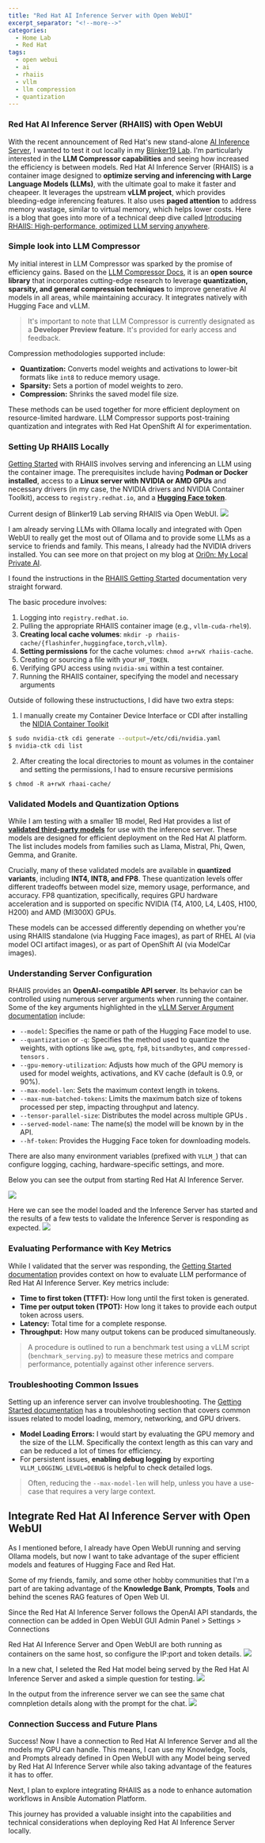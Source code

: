 ```yaml
---
title: "Red Hat AI Inference Server with Open WebUI"
excerpt_separator: "<!--more-->"
categories:
  - Home Lab
  - Red Hat
tags:
  - open webui
  - ai
  - rhaiis
  - vllm
  - llm compression
  - quantization
---
```


### Red Hat AI Inference Server (RHAIIS) with Open WebUI

With the recent announcement of Red Hat's new stand-alone [AI Inference Server](https://www.redhat.com/en/about/press-releases/red-hat-unlocks-generative-ai-any-model-and-any-accelerator-across-hybrid-cloud-red-hat-ai-inference-server), I wanted to test it out locally in my [Blinker19 Lab](https://r3dact3d.github.io/home%20lab/2025/01/19/orion-local-ai.html). I'm particularly interested in the **LLM Compressor capabilities** and seeing how increased the efficiency is between models. Red Hat AI Inference Server (RHAIIS) is a container image designed to **optimize serving and inferencing with Large Language Models (LLMs)**, with the ultimate goal to make it faster and cheapeer. It leverages the upstream **vLLM project**, which provides bleeding-edge inferencing features. It also uses **paged attention** to address memory wastage, similar to virtual memory, which helps lower costs.  Here is a blog that goes into more of a technical deep dive called [Introducing RHAIIS: High-performance, optimized LLM serving anywhere](https://www.redhat.com/en/blog/red-hat-ai-inference-server-technical-deep-dive).

<!--more-->

### Simple look into LLM Compressor

My initial interest in LLM Compressor was sparked by the promise of efficiency gains. Based on the [LLM Compressor Docs](https://docs.redhat.com/en/documentation/red_hat_ai_inference_server/3.0/html-single/llm_compressor/index), it is an **open source library** that incorporates cutting-edge research to leverage **quantization, sparsity, and general compression techniques** to improve generative AI models in all areas, while maintaining accuracy. It integrates natively with Hugging Face and vLLM.

> It's important to note that LLM Compressor is currently designated as a **Developer Preview feature**.  It's provided for early access and feedback.

Compression methodologies supported include:

*   **Quantization:** Converts model weights and activations to lower-bit formats like `int8` to reduce memory usage.
*   **Sparsity:** Sets a portion of model weights to zero.
*   **Compression:** Shrinks the saved model file size.

These methods can be used together for more efficient deployment on resource-limited hardware. LLM Compressor supports post-training quantization and integrates with Red Hat OpenShift AI for experimentation.

### Setting Up RHAIIS Locally

[Getting Started](https://docs.redhat.com/en/documentation/red_hat_ai_inference_server/3.0/html/getting_started/serving-and-inferencing-rhaiis_getting-started) with RHAIIS involves serving and inferencing an LLM using the container image. The prerequisites include having **Podman or Docker installed**, access to a **Linux server with NVIDIA or AMD GPUs** and necessary drivers (in my case, the NVIDIA drivers and NVIDIA Container Toolkit), access to `registry.redhat.io`, and a [**Hugging Face token**](https://huggingface.co/).

Current design of Blinker19 Lab serving RHAIIS via Open WebUI.
![](/images/rhaiis_lab_design.png)

I am already serving LLMs with Ollama locally and integrated with Open WebUI to really get the most out of Ollama and to provide some LLMs as a service to friends and family. This means, I already had the NVIDIA drivers installed.  You can see more on that project on my blog at [Ori0n: My Local Private AI](https://r3dact3d.github.io/home%20lab/2025/01/19/orion-local-ai.html). 

 I found the instructions in the [RHAIIS Getting Started](https://docs.redhat.com/en/documentation/red_hat_ai_inference_server/3.0/html/getting_started/serving-and-inferencing-rhaiis_getting-started) documentation very straight forward.

The basic procedure involves:
1.  Logging into `registry.redhat.io`.
2.  Pulling the appropriate RHAIIS container image (e.g., `vllm-cuda-rhel9`).
3.  **Creating local cache volumes**: `mkdir -p rhaiis-cache/{flashinfer,huggingface,torch,vllm}`.
4.  **Setting permissions** for the cache volumes: `chmod a+rwX rhaiis-cache`.
5.  Creating or sourcing a file with your `HF_TOKEN`.
6.  Verifying GPU access using `nvidia-smi` within a test container.
7.  Running the RHAIIS container, specifying the model and necessary arguments

Outside of following these instructuctions, I did have two extra steps:
1. I manually create my Container Device Interface or CDI after installing the [NIDIA Container Toolkit](https://docs.nvidia.com/datacenter/cloud-native/container-toolkit/latest/install-guide.html)
```bash
$ sudo nvidia-ctk cdi generate --output=/etc/cdi/nvidia.yaml
$ nvidia-ctk cdi list
```
2. After creating the local directories to mount as volumes in the container and setting the permissions, I had to ensure recursive permisions
```
$ chmod -R a+rwX rhaai-cache/
```

### Validated Models and Quantization Options

While I am testing with a smaller 1B model, Red Hat provides a list of [**validated third-party models**](https://docs.redhat.com/en/documentation/red_hat_ai_inference_server/3.0/html-single/validated_models/index) for use with the inference server. These models are designed for efficient deployment on the Red Hat AI platform. The list includes models from families such as Llama, Mistral, Phi, Qwen, Gemma, and Granite.

Crucially, many of these validated models are available in **quantized variants**, including **INT4, INT8, and FP8**. These quantization levels offer different tradeoffs between model size, memory usage, performance, and accuracy. FP8 quantization, specifically, requires GPU hardware acceleration and is supported on specific NVIDIA (T4, A100, L4, L40S, H100, H200) and AMD (MI300X) GPUs.

These models can be accessed differently depending on whether you're using RHAIIS standalone (via Hugging Face images), as part of RHEL AI (via model OCI artifact images), or as part of OpenShift AI (via ModelCar images).


### Understanding Server Configuration

RHAIIS provides an **OpenAI-compatible API server**. Its behavior can be controlled using numerous server arguments when running the container. Some of the key arguments highlighted in the [vLLM Server Argument documentation](https://docs.redhat.com/en/documentation/red_hat_ai_inference_server/3.0/html-single/vllm_server_arguments/index) include:

*   `--model`: Specifies the name or path of the Hugging Face model to use.
*   `--quantization` or `-q`: Specifies the method used to quantize the weights, with options like `awq`, `gptq`, `fp8`, `bitsandbytes`, and `compressed-tensors` .
*   `--gpu-memory-utilization`: Adjusts how much of the GPU memory is used for model weights, activations, and KV cache (default is 0.9, or 90%).
*   `--max-model-len`: Sets the maximum context length in tokens.
*   `--max-num-batched-tokens`: Limits the maximum batch size of tokens processed per step, impacting throughput and latency.
*   `--tensor-parallel-size`: Distributes the model across multiple GPUs .
*   `--served-model-name`: The name(s) the model will be known by in the API.
*   `--hf-token`: Provides the Hugging Face token for downloading models.

There are also many environment variables (prefixed with `VLLM_`) that can configure logging, caching, hardware-specific settings, and more.

Below you can see the output from starting Red Hat AI Inference Server.

![](/images/rhaiis_start.png)

Here we can see the model loaded and the Inference Server has started and the results of a few tests to validate the Inference Server is responding as expected.
![](/images/rhaiis_test.png)

### Evaluating Performance with Key Metrics

While I validated that the server was responding, the [Getting Started documentation](https://docs.redhat.com/en/documentation/red_hat_ai_inference_server/3.0/html-single/getting_started/index#validating-benefits-with-key-metrics_getting-started) provides context on how to evaluate LLM performance of Red Hat AI Inference Server. Key metrics include:

*   **Time to first token (TTFT):** How long until the first token is generated.
*   **Time per output token (TPOT):** How long it takes to provide each output token across users.
*   **Latency:** Total time for a complete response.
*   **Throughput:** How many output tokens can be produced simultaneously.

> A procedure is outlined to run a benchmark test using a vLLM script (`benchmark_serving.py`) to measure these metrics and compare performance, potentially against other inference servers.

### Troubleshooting Common Issues

Setting up an inference server can involve troubleshooting. The [Getting Started documentation](https://docs.redhat.com/en/documentation/red_hat_ai_inference_server/3.0/html/getting_started/troubleshooting_getting-started) has a troubleshooting section that covers common issues related to model loading, memory, networking, and GPU drivers.

*   **Model Loading Errors:** I would start by evaluating the GPU memory and the size of the LLM.  Specifically the context length as this can vary and can be reduced a lot of times for efficiency. 
*   For persistent issues, **enabling debug logging** by exporting `VLLM_LOGGING_LEVEL=DEBUG` is helpful to check detailed logs.

> Often, reducing the `--max-model-len` will help, unless you have a use-case that requires a very large context.

## Integrate Red Hat AI Inference Server with Open WebUI

As I mentioned before, I already have Open WebUI running and serving Ollama models, but now I want to take advantage of the super efficient models and features of Hugging Face and Red Hat.

Some of my friends, family, and some other hobby communities that I'm a part of are taking advantage of the **Knowledge Bank**, **Prompts**, **Tools** and behind the scenes RAG features of Open Web UI.

Since the Red Hat AI Inference Server follows the OpenAI API standards, the connection can be added in Open WebUI GUI Admin Panel > Settings > Connections

Red Hat AI Inference Server and Open WebUI are both running as containers on the same host, so configure the IP:port and token details.
![](/images/rhaiis_openwebui.png)

In a new chat, I seleted the Red Hat model being served by the Red Hat AI Inference Server and asked a simple question for testing.
![](/images/rhaiis_chat_openwebui.png)

In the output from the infrerence server we can see the same chat comnpletion details along with the prompt for the chat.
![](/images/rhaiis_chat_local.png)

### Connection Success and Future Plans

Success! Now I have a connection to Red Hat AI Inference Server and all the models my GPU can handle. This means, I can use my Knowledge, Tools, and Prompts already defined in Open WebUI with any Model being served by Red Hat AI Inference Server while also taking advantage of the features it has to offer.

Next, I plan to explore integrating RHAIIS as a node to enhance automation workflows in Ansible Automation Platform.

This journey has provided a valuable insight into the capabilities and technical considerations when deploying Red Hat AI Inference Server locally.
